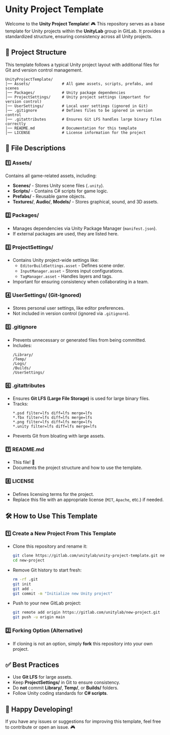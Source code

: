 # Unity Project Template

Welcome to the **Unity Project Template**! 🎮 This repository serves as a base template for Unity projects within the **UnityLab** group in GitLab. It provides a standardized structure, ensuring consistency across all Unity projects.

## 📂 Project Structure
This template follows a typical Unity project layout with additional files for Git and version control management.

```
UnityProjectTemplate/
│── Assets/              # All game assets, scripts, prefabs, and scenes
│── Packages/            # Unity package dependencies
│── ProjectSettings/     # Unity project settings (important for version control)
│── UserSettings/        # Local user settings (ignored in Git)
│── .gitignore           # Defines files to be ignored in version control
│── .gitattributes       # Ensures Git LFS handles large binary files correctly
│── README.md            # Documentation for this template
│── LICENSE              # License information for the project
```

## 📄 File Descriptions

### **1️⃣ Assets/**
Contains all game-related assets, including:
- **Scenes/** - Stores Unity scene files (`.unity`).
- **Scripts/** - Contains C# scripts for game logic.
- **Prefabs/** - Reusable game objects.
- **Textures/**, **Audio/**, **Models/** - Stores graphical, sound, and 3D assets.

### **2️⃣ Packages/**
- Manages dependencies via Unity Package Manager (`manifest.json`).
- If external packages are used, they are listed here.

### **3️⃣ ProjectSettings/**
- Contains Unity project-wide settings like:
  - `EditorBuildSettings.asset` - Defines scene order.
  - `InputManager.asset` - Stores input configurations.
  - `TagManager.asset` - Handles layers and tags.
- Important for ensuring consistency when collaborating in a team.

### **4️⃣ UserSettings/** (Git-Ignored)
- Stores personal user settings, like editor preferences.
- Not included in version control (ignored via `.gitignore`).

### **5️⃣ .gitignore**
- Prevents unnecessary or generated files from being committed.
- Includes:
  ```
  /Library/
  /Temp/
  /Logs/
  /Builds/
  /UserSettings/
  ```

### **6️⃣ .gitattributes**
- Ensures **Git LFS (Large File Storage)** is used for large binary files.
- Tracks:
  ```
  *.psd filter=lfs diff=lfs merge=lfs
  *.fbx filter=lfs diff=lfs merge=lfs
  *.png filter=lfs diff=lfs merge=lfs
  *.unity filter=lfs diff=lfs merge=lfs
  ```
- Prevents Git from bloating with large assets.

### **7️⃣ README.md**
- This file! 📜
- Documents the project structure and how to use the template.

### **8️⃣ LICENSE**
- Defines licensing terms for the project.
- Replace this file with an appropriate license (`MIT`, `Apache`, etc.) if needed.

## 🛠 How to Use This Template
### **1️⃣ Create a New Project From This Template**
- Clone this repository and rename it:
  ```sh
  git clone https://gitlab.com/unitylab/unity-project-template.git new-project
  cd new-project
  ```
- Remove Git history to start fresh:
  ```sh
  rm -rf .git
  git init
  git add .
  git commit -m "Initialize new Unity project"
  ```
- Push to your new GitLab project:
  ```sh
  git remote add origin https://gitlab.com/unitylab/new-project.git
  git push -u origin main
  ```

### **2️⃣ Forking Option (Alternative)**
- If cloning is not an option, simply **fork** this repository into your own project.

## ✅ Best Practices
- Use **Git LFS** for large assets.
- Keep **ProjectSettings/** in Git to ensure consistency.
- Do **not** commit **Library/**, **Temp/**, or **Builds/** folders.
- Follow Unity coding standards for **C# scripts**.

## 🚀 Happy Developing!
If you have any issues or suggestions for improving this template, feel free to contribute or open an issue. 🎮

